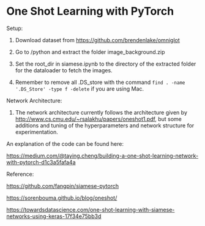 # One Shot Learning with PyTorch

Setup:

1. Download dataset from https://github.com/brendenlake/omniglot

2. Go to /python and extract the folder image_background.zip

3. Set the root_dir in siamese.ipynb to the directory of the extracted folder for the dataloader to fetch the images.

4. Remember to remove all .DS_store with the command ```find . -name '.DS_Store' -type f -delete``` if you are using Mac.



Network Architecture:

1. The network architecture currently follows the architecture given by http://www.cs.cmu.edu/~rsalakhu/papers/oneshot1.pdf, but some additions and tuning of the hyperparameters and network structure for experimentation.

An explanation of the code can be found here:

https://medium.com/@taying.cheng/building-a-one-shot-learning-network-with-pytorch-d1c3a5fafa4a

Reference:

https://github.com/fangpin/siamese-pytorch

https://sorenbouma.github.io/blog/oneshot/

https://towardsdatascience.com/one-shot-learning-with-siamese-networks-using-keras-17f34e75bb3d


